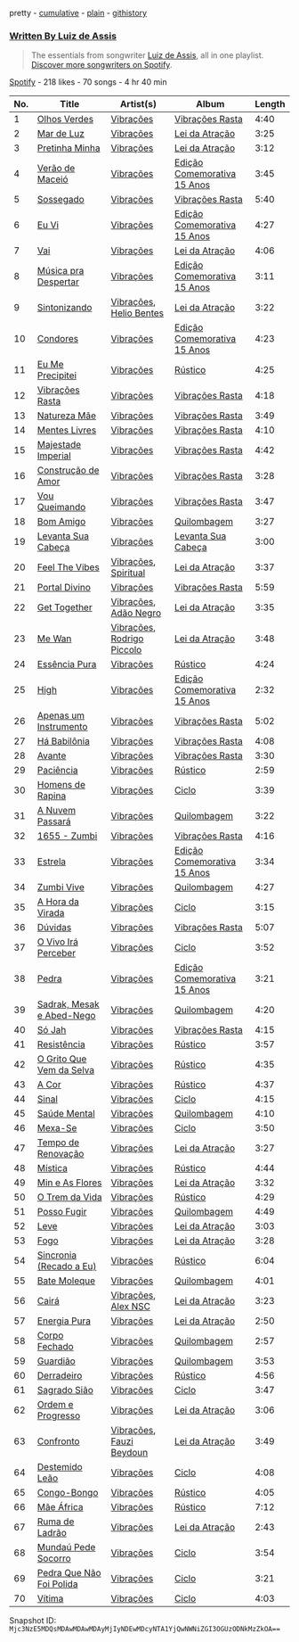 pretty - [cumulative](/playlists/cumulative/37i9dQZF1EFyV9fxDBL8dp.md) - [plain](/playlists/plain/37i9dQZF1EFyV9fxDBL8dp) - [githistory](https://github.githistory.xyz/mackorone/spotify-playlist-archive/blob/main/playlists/plain/37i9dQZF1EFyV9fxDBL8dp)

### [Written By Luiz de Assis](https://open.spotify.com/playlist/37i9dQZF1EFyV9fxDBL8dp)

> The essentials from songwriter <a href="https://artists.spotify.com/songwriter/0u9RuqKKPbET4zVEgRTXiZ">Luiz de Assis</a>, all in one playlist\. <a href="spotify:genre:0JQ5DAqbMKFSCjnQr8QZ3O">Discover more songwriters on Spotify</a>.

[Spotify](https://open.spotify.com/user/spotify) - 218 likes - 70 songs - 4 hr 40 min

| No. | Title | Artist(s) | Album | Length |
|---|---|---|---|---|
| 1 | [Olhos Verdes](https://open.spotify.com/track/1IJnD8eudZeKV8GqISVfZv) | [Vibrações](https://open.spotify.com/artist/7BVAEbZsvTJ5ZGH87anDtT) | [Vibrações Rasta](https://open.spotify.com/album/1zYjXI6X8yFyiwU78mo4dt) | 4:40 |
| 2 | [Mar de Luz](https://open.spotify.com/track/5ogZ0BhJqplsxQO1KvDtte) | [Vibrações](https://open.spotify.com/artist/7BVAEbZsvTJ5ZGH87anDtT) | [Lei da Atração](https://open.spotify.com/album/2eY60QSLUWHtgwGV3egQ0B) | 3:25 |
| 3 | [Pretinha Minha](https://open.spotify.com/track/1XYXU6UaxtJzslWKAiG6WO) | [Vibrações](https://open.spotify.com/artist/7BVAEbZsvTJ5ZGH87anDtT) | [Lei da Atração](https://open.spotify.com/album/2eY60QSLUWHtgwGV3egQ0B) | 3:12 |
| 4 | [Verão de Maceió](https://open.spotify.com/track/6jUCgRxUKqvYNjLhGku4lv) | [Vibrações](https://open.spotify.com/artist/7BVAEbZsvTJ5ZGH87anDtT) | [Edição Comemorativa 15 Anos](https://open.spotify.com/album/752HoiDzWMkvgMJmXx4naG) | 3:45 |
| 5 | [Sossegado](https://open.spotify.com/track/50JIuufaDwXtipM1PW5JeU) | [Vibrações](https://open.spotify.com/artist/7BVAEbZsvTJ5ZGH87anDtT) | [Vibrações Rasta](https://open.spotify.com/album/1zYjXI6X8yFyiwU78mo4dt) | 5:40 |
| 6 | [Eu Vi](https://open.spotify.com/track/5CMSSsWrLvHwurRcdNBbqw) | [Vibrações](https://open.spotify.com/artist/7BVAEbZsvTJ5ZGH87anDtT) | [Edição Comemorativa 15 Anos](https://open.spotify.com/album/752HoiDzWMkvgMJmXx4naG) | 4:27 |
| 7 | [Vai](https://open.spotify.com/track/7HH4BzizeWnpKwou11wvjO) | [Vibrações](https://open.spotify.com/artist/7BVAEbZsvTJ5ZGH87anDtT) | [Lei da Atração](https://open.spotify.com/album/2eY60QSLUWHtgwGV3egQ0B) | 4:06 |
| 8 | [Música pra Despertar](https://open.spotify.com/track/3yYyhvC7LePFFG6ZCE8eIX) | [Vibrações](https://open.spotify.com/artist/7BVAEbZsvTJ5ZGH87anDtT) | [Edição Comemorativa 15 Anos](https://open.spotify.com/album/752HoiDzWMkvgMJmXx4naG) | 3:11 |
| 9 | [Sintonizando](https://open.spotify.com/track/2wSQsyD7HnHyr1AJklK67q) | [Vibrações](https://open.spotify.com/artist/7BVAEbZsvTJ5ZGH87anDtT), [Helio Bentes](https://open.spotify.com/artist/0BIwZsx9BET2BstY2DRa9x) | [Lei da Atração](https://open.spotify.com/album/2eY60QSLUWHtgwGV3egQ0B) | 3:22 |
| 10 | [Condores](https://open.spotify.com/track/2e4UqGl4uZCoy3OiQZnZtU) | [Vibrações](https://open.spotify.com/artist/7BVAEbZsvTJ5ZGH87anDtT) | [Edição Comemorativa 15 Anos](https://open.spotify.com/album/752HoiDzWMkvgMJmXx4naG) | 4:23 |
| 11 | [Eu Me Precipitei](https://open.spotify.com/track/13bnBIfbcjmUFOPwNn7QTq) | [Vibrações](https://open.spotify.com/artist/7BVAEbZsvTJ5ZGH87anDtT) | [Rústico](https://open.spotify.com/album/1Z5mDrjO4QZfOXXhbvFTUS) | 4:25 |
| 12 | [Vibrações Rasta](https://open.spotify.com/track/3x5ZbTeiUxeOS6k3p5rwYf) | [Vibrações](https://open.spotify.com/artist/7BVAEbZsvTJ5ZGH87anDtT) | [Vibrações Rasta](https://open.spotify.com/album/1zYjXI6X8yFyiwU78mo4dt) | 4:18 |
| 13 | [Natureza Mãe](https://open.spotify.com/track/3olNqFP6HRyQuuMNk9Hzxo) | [Vibrações](https://open.spotify.com/artist/7BVAEbZsvTJ5ZGH87anDtT) | [Vibrações Rasta](https://open.spotify.com/album/1zYjXI6X8yFyiwU78mo4dt) | 3:49 |
| 14 | [Mentes Livres](https://open.spotify.com/track/33kS2z12bSvgTE5xoayQrA) | [Vibrações](https://open.spotify.com/artist/7BVAEbZsvTJ5ZGH87anDtT) | [Vibrações Rasta](https://open.spotify.com/album/1zYjXI6X8yFyiwU78mo4dt) | 4:10 |
| 15 | [Majestade Imperial](https://open.spotify.com/track/2aQuclmh2JGAkSDdo6qnWr) | [Vibrações](https://open.spotify.com/artist/7BVAEbZsvTJ5ZGH87anDtT) | [Vibrações Rasta](https://open.spotify.com/album/1zYjXI6X8yFyiwU78mo4dt) | 4:42 |
| 16 | [Construção de Amor](https://open.spotify.com/track/132ESaIYKuN5jWJeyPWenN) | [Vibrações](https://open.spotify.com/artist/7BVAEbZsvTJ5ZGH87anDtT) | [Vibrações Rasta](https://open.spotify.com/album/1zYjXI6X8yFyiwU78mo4dt) | 3:28 |
| 17 | [Vou Queimando](https://open.spotify.com/track/4JKMGo8NqmKAuuR3M0MqHn) | [Vibrações](https://open.spotify.com/artist/7BVAEbZsvTJ5ZGH87anDtT) | [Vibrações Rasta](https://open.spotify.com/album/1zYjXI6X8yFyiwU78mo4dt) | 3:47 |
| 18 | [Bom Amigo](https://open.spotify.com/track/0MY2maHNW1bTTRZrD75qYr) | [Vibrações](https://open.spotify.com/artist/7BVAEbZsvTJ5ZGH87anDtT) | [Quilombagem](https://open.spotify.com/album/1HHUMs91CqVaVPIBMKNYco) | 3:27 |
| 19 | [Levanta Sua Cabeça](https://open.spotify.com/track/1ixin8ZxtSD8mXaOSxBEDH) | [Vibrações](https://open.spotify.com/artist/7BVAEbZsvTJ5ZGH87anDtT) | [Levanta Sua Cabeça](https://open.spotify.com/album/0kHiC8Iu34JhXoVcH79Ysl) | 3:00 |
| 20 | [Feel The Vibes](https://open.spotify.com/track/3m2QnDXrOSPc0HTUYAAwwR) | [Vibrações](https://open.spotify.com/artist/7BVAEbZsvTJ5ZGH87anDtT), [Spiritual](https://open.spotify.com/artist/3iLfHHQQYFPgsT3XE58LbJ) | [Lei da Atração](https://open.spotify.com/album/2eY60QSLUWHtgwGV3egQ0B) | 3:37 |
| 21 | [Portal Divino](https://open.spotify.com/track/3op7K5KIqRHn414qISieDb) | [Vibrações](https://open.spotify.com/artist/7BVAEbZsvTJ5ZGH87anDtT) | [Vibrações Rasta](https://open.spotify.com/album/1zYjXI6X8yFyiwU78mo4dt) | 5:59 |
| 22 | [Get Together](https://open.spotify.com/track/0ozDCUAUDVUGX9iNrgcb3Z) | [Vibrações](https://open.spotify.com/artist/7BVAEbZsvTJ5ZGH87anDtT), [Adão Negro](https://open.spotify.com/artist/4lH76hEdSMHe60KOmDbUq3) | [Lei da Atração](https://open.spotify.com/album/2eY60QSLUWHtgwGV3egQ0B) | 3:35 |
| 23 | [Me Wan](https://open.spotify.com/track/4PdcH15HcWzSG1D85Uo7t8) | [Vibrações](https://open.spotify.com/artist/7BVAEbZsvTJ5ZGH87anDtT), [Rodrigo Piccolo](https://open.spotify.com/artist/52aLYcePUE9EfD3Q5vvKpz) | [Lei da Atração](https://open.spotify.com/album/2eY60QSLUWHtgwGV3egQ0B) | 3:48 |
| 24 | [Essência Pura](https://open.spotify.com/track/4b3NtZfP4stIhX4x0i5f1X) | [Vibrações](https://open.spotify.com/artist/7BVAEbZsvTJ5ZGH87anDtT) | [Rústico](https://open.spotify.com/album/1Z5mDrjO4QZfOXXhbvFTUS) | 4:24 |
| 25 | [High](https://open.spotify.com/track/6kfZCeHGVpGIXEEYYdsjBy) | [Vibrações](https://open.spotify.com/artist/7BVAEbZsvTJ5ZGH87anDtT) | [Edição Comemorativa 15 Anos](https://open.spotify.com/album/752HoiDzWMkvgMJmXx4naG) | 2:32 |
| 26 | [Apenas um Instrumento](https://open.spotify.com/track/2jBAQgqdQWT5G0c4yBebR4) | [Vibrações](https://open.spotify.com/artist/7BVAEbZsvTJ5ZGH87anDtT) | [Vibrações Rasta](https://open.spotify.com/album/1zYjXI6X8yFyiwU78mo4dt) | 5:02 |
| 27 | [Há Babilônia](https://open.spotify.com/track/6EDx91ASTLq4b5WBl8b52N) | [Vibrações](https://open.spotify.com/artist/7BVAEbZsvTJ5ZGH87anDtT) | [Vibrações Rasta](https://open.spotify.com/album/1zYjXI6X8yFyiwU78mo4dt) | 4:08 |
| 28 | [Avante](https://open.spotify.com/track/5rJ3s9LiQjY7qQCrUSWlZ9) | [Vibrações](https://open.spotify.com/artist/7BVAEbZsvTJ5ZGH87anDtT) | [Vibrações Rasta](https://open.spotify.com/album/1zYjXI6X8yFyiwU78mo4dt) | 3:30 |
| 29 | [Paciência](https://open.spotify.com/track/3xIuG7kBU8x07pOzkPVmvW) | [Vibrações](https://open.spotify.com/artist/7BVAEbZsvTJ5ZGH87anDtT) | [Rústico](https://open.spotify.com/album/1Z5mDrjO4QZfOXXhbvFTUS) | 2:59 |
| 30 | [Homens de Rapina](https://open.spotify.com/track/0qiDadSGKarBklcLv6rWl2) | [Vibrações](https://open.spotify.com/artist/7BVAEbZsvTJ5ZGH87anDtT) | [Ciclo](https://open.spotify.com/album/3UkWdgm7zfxjyGBWYobQZy) | 3:39 |
| 31 | [A Nuvem Passará](https://open.spotify.com/track/4DJFyJsqbJcE1Kxy5cClWP) | [Vibrações](https://open.spotify.com/artist/7BVAEbZsvTJ5ZGH87anDtT) | [Quilombagem](https://open.spotify.com/album/1HHUMs91CqVaVPIBMKNYco) | 3:22 |
| 32 | [1655 \- Zumbi](https://open.spotify.com/track/5MsOxXSGCq3x9G031ZAsnT) | [Vibrações](https://open.spotify.com/artist/7BVAEbZsvTJ5ZGH87anDtT) | [Vibrações Rasta](https://open.spotify.com/album/1zYjXI6X8yFyiwU78mo4dt) | 4:16 |
| 33 | [Estrela](https://open.spotify.com/track/6Fa39cGOfU6amdyGH8ehGk) | [Vibrações](https://open.spotify.com/artist/7BVAEbZsvTJ5ZGH87anDtT) | [Edição Comemorativa 15 Anos](https://open.spotify.com/album/752HoiDzWMkvgMJmXx4naG) | 3:34 |
| 34 | [Zumbi Vive](https://open.spotify.com/track/4cDZVA6arbGWt3ARAGHiPZ) | [Vibrações](https://open.spotify.com/artist/7BVAEbZsvTJ5ZGH87anDtT) | [Quilombagem](https://open.spotify.com/album/1HHUMs91CqVaVPIBMKNYco) | 4:27 |
| 35 | [A Hora da Virada](https://open.spotify.com/track/2DxcpDSp3ebJjQFZkNk7af) | [Vibrações](https://open.spotify.com/artist/7BVAEbZsvTJ5ZGH87anDtT) | [Ciclo](https://open.spotify.com/album/3UkWdgm7zfxjyGBWYobQZy) | 3:15 |
| 36 | [Dúvidas](https://open.spotify.com/track/4DTaIg8SsZ40HyNR9tzIj4) | [Vibrações](https://open.spotify.com/artist/7BVAEbZsvTJ5ZGH87anDtT) | [Vibrações Rasta](https://open.spotify.com/album/1zYjXI6X8yFyiwU78mo4dt) | 5:07 |
| 37 | [O Vivo Irá Perceber](https://open.spotify.com/track/3JSeSDz5deyZTDef7S4W0W) | [Vibrações](https://open.spotify.com/artist/7BVAEbZsvTJ5ZGH87anDtT) | [Ciclo](https://open.spotify.com/album/3UkWdgm7zfxjyGBWYobQZy) | 3:52 |
| 38 | [Pedra](https://open.spotify.com/track/5AYRLHJ7Tx5H69Xjh2GDUE) | [Vibrações](https://open.spotify.com/artist/7BVAEbZsvTJ5ZGH87anDtT) | [Edição Comemorativa 15 Anos](https://open.spotify.com/album/752HoiDzWMkvgMJmXx4naG) | 3:21 |
| 39 | [Sadrak, Mesak e Abed\-Nego](https://open.spotify.com/track/4uNXFMfnDWWU5MWjObeCKj) | [Vibrações](https://open.spotify.com/artist/7BVAEbZsvTJ5ZGH87anDtT) | [Quilombagem](https://open.spotify.com/album/1HHUMs91CqVaVPIBMKNYco) | 4:20 |
| 40 | [Só Jah](https://open.spotify.com/track/2eqH6gTfvXmV7I301obWiy) | [Vibrações](https://open.spotify.com/artist/7BVAEbZsvTJ5ZGH87anDtT) | [Vibrações Rasta](https://open.spotify.com/album/1zYjXI6X8yFyiwU78mo4dt) | 4:15 |
| 41 | [Resistência](https://open.spotify.com/track/74MxjEIlybUbXPn2kNtw8n) | [Vibrações](https://open.spotify.com/artist/7BVAEbZsvTJ5ZGH87anDtT) | [Rústico](https://open.spotify.com/album/1Z5mDrjO4QZfOXXhbvFTUS) | 3:57 |
| 42 | [O Grito Que Vem da Selva](https://open.spotify.com/track/1nlby1Ihfs5BzpJTLyI98i) | [Vibrações](https://open.spotify.com/artist/7BVAEbZsvTJ5ZGH87anDtT) | [Rústico](https://open.spotify.com/album/1Z5mDrjO4QZfOXXhbvFTUS) | 4:35 |
| 43 | [A Cor](https://open.spotify.com/track/1qD89mqTrXyq5QGWBtko6Z) | [Vibrações](https://open.spotify.com/artist/7BVAEbZsvTJ5ZGH87anDtT) | [Rústico](https://open.spotify.com/album/1Z5mDrjO4QZfOXXhbvFTUS) | 4:37 |
| 44 | [Sinal](https://open.spotify.com/track/2jgOBt27W91zPMDQV82efy) | [Vibrações](https://open.spotify.com/artist/7BVAEbZsvTJ5ZGH87anDtT) | [Ciclo](https://open.spotify.com/album/3UkWdgm7zfxjyGBWYobQZy) | 4:15 |
| 45 | [Saúde Mental](https://open.spotify.com/track/7jeMV1DH16GzjeYctu8KJh) | [Vibrações](https://open.spotify.com/artist/7BVAEbZsvTJ5ZGH87anDtT) | [Quilombagem](https://open.spotify.com/album/1HHUMs91CqVaVPIBMKNYco) | 4:10 |
| 46 | [Mexa\-Se](https://open.spotify.com/track/5D3O0licDSvPL1vHmuLFnx) | [Vibrações](https://open.spotify.com/artist/7BVAEbZsvTJ5ZGH87anDtT) | [Ciclo](https://open.spotify.com/album/3UkWdgm7zfxjyGBWYobQZy) | 3:50 |
| 47 | [Tempo de Renovação](https://open.spotify.com/track/6S3FO1J2okpv5TRuzYFS7w) | [Vibrações](https://open.spotify.com/artist/7BVAEbZsvTJ5ZGH87anDtT) | [Lei da Atração](https://open.spotify.com/album/2eY60QSLUWHtgwGV3egQ0B) | 3:27 |
| 48 | [Mística](https://open.spotify.com/track/6n8Pek88cYFjOwijJtXGef) | [Vibrações](https://open.spotify.com/artist/7BVAEbZsvTJ5ZGH87anDtT) | [Rústico](https://open.spotify.com/album/1Z5mDrjO4QZfOXXhbvFTUS) | 4:44 |
| 49 | [Min e As Flores](https://open.spotify.com/track/6mFzBsJnhujfsXS8rTVrgF) | [Vibrações](https://open.spotify.com/artist/7BVAEbZsvTJ5ZGH87anDtT) | [Lei da Atração](https://open.spotify.com/album/2eY60QSLUWHtgwGV3egQ0B) | 3:32 |
| 50 | [O Trem da Vida](https://open.spotify.com/track/1S5UDMSaEzTZlXNppJ4dJr) | [Vibrações](https://open.spotify.com/artist/7BVAEbZsvTJ5ZGH87anDtT) | [Rústico](https://open.spotify.com/album/1Z5mDrjO4QZfOXXhbvFTUS) | 4:29 |
| 51 | [Posso Fugir](https://open.spotify.com/track/4sMgpCEMFgsOF3DzXhq0xV) | [Vibrações](https://open.spotify.com/artist/7BVAEbZsvTJ5ZGH87anDtT) | [Quilombagem](https://open.spotify.com/album/1HHUMs91CqVaVPIBMKNYco) | 4:49 |
| 52 | [Leve](https://open.spotify.com/track/2MlqMhLBbCl1pG0gdILQWU) | [Vibrações](https://open.spotify.com/artist/7BVAEbZsvTJ5ZGH87anDtT) | [Lei da Atração](https://open.spotify.com/album/2eY60QSLUWHtgwGV3egQ0B) | 3:03 |
| 53 | [Fogo](https://open.spotify.com/track/4KYySzLQSw7gOYamsHwL2U) | [Vibrações](https://open.spotify.com/artist/7BVAEbZsvTJ5ZGH87anDtT) | [Lei da Atração](https://open.spotify.com/album/2eY60QSLUWHtgwGV3egQ0B) | 3:28 |
| 54 | [Sincronia \(Recado a Eu\)](https://open.spotify.com/track/7oqoZHlO1UqWitB6WTUZxU) | [Vibrações](https://open.spotify.com/artist/7BVAEbZsvTJ5ZGH87anDtT) | [Rústico](https://open.spotify.com/album/1Z5mDrjO4QZfOXXhbvFTUS) | 6:04 |
| 55 | [Bate Moleque](https://open.spotify.com/track/0PoFl0ZuL5nh3u7z3ZKpu9) | [Vibrações](https://open.spotify.com/artist/7BVAEbZsvTJ5ZGH87anDtT) | [Quilombagem](https://open.spotify.com/album/1HHUMs91CqVaVPIBMKNYco) | 4:01 |
| 56 | [Cairá](https://open.spotify.com/track/5h83k5YqRVsRmCxM45Hwkn) | [Vibrações](https://open.spotify.com/artist/7BVAEbZsvTJ5ZGH87anDtT), [Alex NSC](https://open.spotify.com/artist/2c8NPTv8TrlGQNh13qXz9e) | [Lei da Atração](https://open.spotify.com/album/2eY60QSLUWHtgwGV3egQ0B) | 3:23 |
| 57 | [Energia Pura](https://open.spotify.com/track/6EuUwMvOChmivpCiUbc8Zx) | [Vibrações](https://open.spotify.com/artist/7BVAEbZsvTJ5ZGH87anDtT) | [Lei da Atração](https://open.spotify.com/album/2eY60QSLUWHtgwGV3egQ0B) | 2:50 |
| 58 | [Corpo Fechado](https://open.spotify.com/track/6R4eIow8KkeoLRaMImEupA) | [Vibrações](https://open.spotify.com/artist/7BVAEbZsvTJ5ZGH87anDtT) | [Quilombagem](https://open.spotify.com/album/1HHUMs91CqVaVPIBMKNYco) | 2:57 |
| 59 | [Guardião](https://open.spotify.com/track/2urMsGx4j1ZBVa0gDW4uek) | [Vibrações](https://open.spotify.com/artist/7BVAEbZsvTJ5ZGH87anDtT) | [Quilombagem](https://open.spotify.com/album/1HHUMs91CqVaVPIBMKNYco) | 3:53 |
| 60 | [Derradeiro](https://open.spotify.com/track/5FuWbOttJw3aOy6UyKZPls) | [Vibrações](https://open.spotify.com/artist/7BVAEbZsvTJ5ZGH87anDtT) | [Rústico](https://open.spotify.com/album/1Z5mDrjO4QZfOXXhbvFTUS) | 4:56 |
| 61 | [Sagrado Sião](https://open.spotify.com/track/5CeXorocm9cpk6GE2gO08V) | [Vibrações](https://open.spotify.com/artist/7BVAEbZsvTJ5ZGH87anDtT) | [Ciclo](https://open.spotify.com/album/3UkWdgm7zfxjyGBWYobQZy) | 3:47 |
| 62 | [Ordem e Progresso](https://open.spotify.com/track/7npk0ukq841MUA4WWCNKpy) | [Vibrações](https://open.spotify.com/artist/7BVAEbZsvTJ5ZGH87anDtT) | [Lei da Atração](https://open.spotify.com/album/2eY60QSLUWHtgwGV3egQ0B) | 3:06 |
| 63 | [Confronto](https://open.spotify.com/track/5Y0N6iSEr3AgU06xamAZl8) | [Vibrações](https://open.spotify.com/artist/7BVAEbZsvTJ5ZGH87anDtT), [Fauzi Beydoun](https://open.spotify.com/artist/1vHuQfr8LwXBa17DPHRWaF) | [Lei da Atração](https://open.spotify.com/album/2eY60QSLUWHtgwGV3egQ0B) | 3:49 |
| 64 | [Destemido Leão](https://open.spotify.com/track/5enTOdF1aPAfHHIr5AOACY) | [Vibrações](https://open.spotify.com/artist/7BVAEbZsvTJ5ZGH87anDtT) | [Ciclo](https://open.spotify.com/album/3UkWdgm7zfxjyGBWYobQZy) | 4:08 |
| 65 | [Congo\-Bongo](https://open.spotify.com/track/3Sm6jw1y0TULKqECkoDq2w) | [Vibrações](https://open.spotify.com/artist/7BVAEbZsvTJ5ZGH87anDtT) | [Rústico](https://open.spotify.com/album/1Z5mDrjO4QZfOXXhbvFTUS) | 4:05 |
| 66 | [Mãe África](https://open.spotify.com/track/3mVzDuDlDN7J9qogCsC7f5) | [Vibrações](https://open.spotify.com/artist/7BVAEbZsvTJ5ZGH87anDtT) | [Rústico](https://open.spotify.com/album/1Z5mDrjO4QZfOXXhbvFTUS) | 7:12 |
| 67 | [Ruma de Ladrão](https://open.spotify.com/track/6gKmOoledFUFqVS7AfwFCe) | [Vibrações](https://open.spotify.com/artist/7BVAEbZsvTJ5ZGH87anDtT) | [Lei da Atração](https://open.spotify.com/album/2eY60QSLUWHtgwGV3egQ0B) | 2:43 |
| 68 | [Mundaú Pede Socorro](https://open.spotify.com/track/6l1B31s12kxhkEuova6scN) | [Vibrações](https://open.spotify.com/artist/7BVAEbZsvTJ5ZGH87anDtT) | [Ciclo](https://open.spotify.com/album/3UkWdgm7zfxjyGBWYobQZy) | 3:54 |
| 69 | [Pedra Que Não Foi Polida](https://open.spotify.com/track/1RakbO7PwbaRHhwAM5wQy3) | [Vibrações](https://open.spotify.com/artist/7BVAEbZsvTJ5ZGH87anDtT) | [Ciclo](https://open.spotify.com/album/3UkWdgm7zfxjyGBWYobQZy) | 3:21 |
| 70 | [Vítima](https://open.spotify.com/track/7jMUhDGu6D02gtw5WgLfrz) | [Vibrações](https://open.spotify.com/artist/7BVAEbZsvTJ5ZGH87anDtT) | [Ciclo](https://open.spotify.com/album/3UkWdgm7zfxjyGBWYobQZy) | 4:03 |

Snapshot ID: `Mjc3NzE5MDQsMDAwMDAwMDAyMjIyNDEwMDcyNTA1YjQwNWNiZGI3OGUzODNkMzZkOA==`
